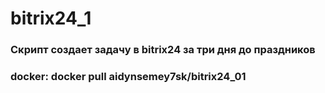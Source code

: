 # bitrix24_1

### Скрипт создает задачу в bitrix24 за три дня до праздников

### docker:  docker pull aidynsemey7sk/bitrix24_01
